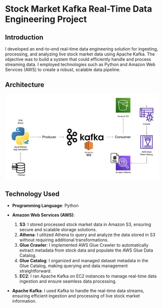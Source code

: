 # Stock Market Kafka Real-Time Data Engineering Project

## Introduction

I developed an end-to-end real-time data engineering solution for ingesting, processing, and analyzing live stock market data using Apache Kafka. The objective was to build a system that could efficiently handle and process streaming data. I employed technologies such as Python and Amazon Web Services (AWS) to create a robust, scalable data pipeline.

## Architecture

![Architecture Diagram](https://github.com/RamdasCoundinya0716/realtimedataanalysis/blob/main/Architecture.jpg)

## Technology Used
- **Programming Language**: Python
- **Amazon Web Services (AWS)**:
    1. **S3**: I stored processed stock market data in Amazon S3, ensuring secure and scalable storage solutions.
    2. **Athena**: I utilized Athena to query and analyze the data stored in S3 without requiring additional transformations.
    3. **Glue Crawler**: I implemented AWS Glue Crawler to automatically extract metadata from stock data and populate the AWS Glue Data Catalog.
    4. **Glue Catalog**: I organized and managed dataset metadata in the Glue Catalog, making querying and data management straightforward.
    5. **EC2**: I ran Apache Kafka on EC2 instances to manage real-time data ingestion and ensure seamless data processing.

- **Apache Kafka**: I used Kafka to handle the real-time data streams, ensuring efficient ingestion and processing of live stock market information.
